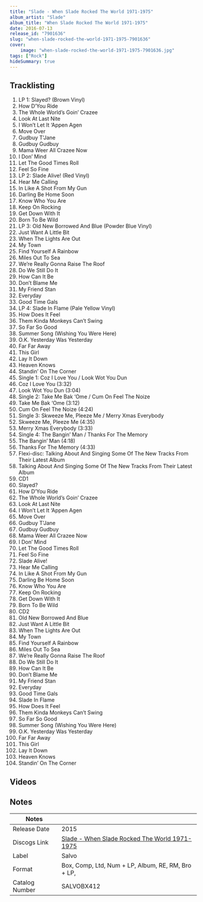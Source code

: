 ```yaml
---
title: "Slade - When Slade Rocked The World 1971-1975"
album_artist: "Slade"
album_title: "When Slade Rocked The World 1971-1975"
date: 2016-07-13
release_id: "7901636"
slug: "when-slade-rocked-the-world-1971-1975-7901636"
cover:
    image: "when-slade-rocked-the-world-1971-1975-7901636.jpg"
tags: ["Rock"]
hideSummary: true
---
```


## Tracklisting
1. LP 1: Slayed? (Brown Vinyl)
2. How D’You Ride
3. The Whole World’s Goin’ Crazee
4. Look At Last Nite
5. I Won’t Let It ‘Appen Agen
6. Move Over
7. Gudbuy T’Jane
8. Gudbuy Gudbuy
9. Mama Weer All Crazee Now
10. I Don’ Mind
11. Let The Good Times Roll
12. Feel So Fine
13. LP 2: Slade Alive! (Red Vinyl)
14. Hear Me Calling
15. In Like A Shot From My Gun
16. Darling Be Home Soon
17. Know Who You Are
18. Keep On Rocking
19. Get Down With It
20. Born To Be Wild
21. LP 3: Old New Borrowed And Blue (Powder Blue Vinyl)
22. Just Want A Little Bit
23. When The Lights Are Out
24. My Town
25. Find Yourself A Rainbow
26. Miles Out To Sea
27. We’re Really Gonna Raise The Roof
28. Do We Still Do It
29. How Can It Be
30. Don’t Blame Me
31. My Friend Stan
32. Everyday
33. Good Time Gals
34. LP 4: Slade In Flame (Pale Yellow Vinyl)
35. How Does It Feel
36. Them Kinda Monkeys Can’t Swing
37. So Far So Good
38. Summer Song (Wishing You Were Here)
39. O.K. Yesterday Was Yesterday
40. Far Far Away
41. This Girl
42. Lay It Down
43. Heaven Knows
44. Standin’ On The Corner
45. Single 1: Coz I Love You / Look Wot You Dun
46. Coz I Love You (3:32)
47. Look Wot You Dun (3:04)
48. Single 2: Take Me Bak ‘Ome / Cum On Feel The Noize
49. Take Me Bak ‘Ome (3:12)
50. Cum On Feel The Noize (4:24)
51. Single 3: Skweeze Me, Pleeze Me / Merry Xmas Everybody
52. Skweeze Me, Pleeze Me (4:35)
53. Merry Xmas Everybody (3:33)
54. Single 4: The Bangin’ Man / Thanks For The Memory
55. The Bangin’ Man (4:18)
56. Thanks For The Memory (4:33)
57. Flexi-disc: Talking About And Singing Some Of The New Tracks From Their Latest Album
58. Talking About And Singing Some Of The New Tracks From Their Latest Album
59. CD1
60. Slayed?
61. How D’You Ride
62. The Whole World’s Goin’ Crazee
63. Look At Last Nite
64. I Won’t Let It ‘Appen Agen
65. Move Over
66. Gudbuy T’Jane
67. Gudbuy Gudbuy
68. Mama Weer All Crazee Now
69. I Don’ Mind
70. Let The Good Times Roll
71. Feel So Fine
72. Slade Alive!
73. Hear Me Calling
74. In Like A Shot From My Gun
75. Darling Be Home Soon
76. Know Who You Are
77. Keep On Rocking
78. Get Down With It
79. Born To Be Wild
80. CD2
81. Old New Borrowed And Blue
82. Just Want A Little Bit
83. When The Lights Are Out
84. My Town
85. Find Yourself A Rainbow
86. Miles Out To Sea
87. We’re Really Gonna Raise The Roof
88. Do We Still Do It
89. How Can It Be
90. Don’t Blame Me
91. My Friend Stan
92. Everyday
93. Good Time Gals
94. Slade In Flame
95. How Does It Feel
96. Them Kinda Monkeys Can’t Swing
97. So Far So Good
98. Summer Song (Wishing You Were Here)
99. O.K. Yesterday Was Yesterday
100. Far Far Away
101. This Girl
102. Lay It Down
103. Heaven Knows
104. Standin’ On The Corner

## Videos


## Notes

| Notes          |             |
| ---------------| ----------- |
| Release Date   | 2015 |
| Discogs Link   | [Slade - When Slade Rocked The World 1971-1975](https://www.discogs.com/release/7901636) |
| Label          | Salvo |
| Format         | Box, Comp, Ltd, Num + LP, Album, RE, RM, Bro + LP, |
| Catalog Number | SALVOBX412 |

